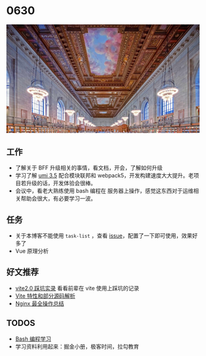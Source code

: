 
# 0630

![](./bg-imgs/0630.jpg)

## 工作

- 了解关于 BFF 升级相关的事情，看文档，开会，了解如何升级
- 学习了解 [umi 3.5](https://zhuanlan.zhihu.com/p/385272270) 配合模块联邦和 webpack5，开发构建速度大大提升。老项目若升级的话，开发体验会很棒。
- 会议中，看老大熟练使用 bash 编程在 服务器上操作，感觉这东西对于运维相关帮助会很大，有必要学习一波。

## 任务

- 关于本博客不能使用 `task-list` ，查看 [issue](https://github.com/vuejs/vuepress/issues/2364)，配置了一下即可使用，效果好多了
- Vue 原理分析

## 好文推荐

- [vite2.0 踩坑实录](https://juejin.cn/post/6979520462539718687/) 看看前辈在 vite 使用上踩坑的记录
- [Vite 特性和部分源码解析](https://mp.weixin.qq.com/s/sieWEJZc5Tg-4uh9Mdvtcw)
- [Nginx 最全操作总结](https://mp.weixin.qq.com/s/LmtHTOVOvdcnMBuxv7a9_A)



## TODOS

- [Bash 编程学习](https://wangdoc.com/bash/intro.html) 
- 学习资料利用起来：掘金小册，极客时间，拉勾教育